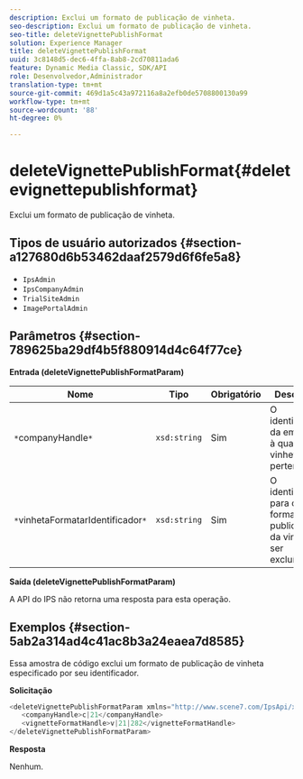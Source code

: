 ```yaml
---
description: Exclui um formato de publicação de vinheta.
seo-description: Exclui um formato de publicação de vinheta.
seo-title: deleteVignettePublishFormat
solution: Experience Manager
title: deleteVignettePublishFormat
uuid: 3c8148d5-dec6-4ffa-8ab8-2cd70811ada6
feature: Dynamic Media Classic, SDK/API
role: Desenvolvedor,Administrador
translation-type: tm+mt
source-git-commit: 469d1a5c43a972116a8a2efb0de5708800130a99
workflow-type: tm+mt
source-wordcount: '88'
ht-degree: 0%

---
```



# deleteVignettePublishFormat{#deletevignettepublishformat}

Exclui um formato de publicação de vinheta.

## Tipos de usuário autorizados {#section-a127680d6b53462daaf2579d6f6fe5a8}

* `IpsAdmin`
* `IpsCompanyAdmin`
* `TrialSiteAdmin`
* `ImagePortalAdmin`

## Parâmetros {#section-789625ba29df4b5f880914d4c64f77ce}

**Entrada (deleteVignettePublishFormatParam)**

| Nome | Tipo | Obrigatório | Descrição |
|---|---|---|---|
| `*`companyHandle`*` | `xsd:string` | Sim | O identificador da empresa à qual a vinheta pertence. |
| `*`vinhetaFormatarIdentificador`*` | `xsd:string` | Sim | O identificador para o formato de publicação da vinheta a ser excluído. |

**Saída (deleteVignettePublishFormatParam)**

A API do IPS não retorna uma resposta para esta operação.

## Exemplos {#section-5ab2a314ad4c41ac8b3a24eaea7d8585}

Essa amostra de código exclui um formato de publicação de vinheta especificado por seu identificador.

**Solicitação**

```java
<deleteVignettePublishFormatParam xmlns="http://www.scene7.com/IpsApi/xsd/2008-01-15">
   <companyHandle>c|21</companyHandle>
   <vignetteFormatHandle>v|21|282</vignetteFormatHandle>
</deleteVignettePublishFormatParam>
```

**Resposta**

Nenhum.
